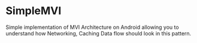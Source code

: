 # SimpleMVI
Simple implementation of MVI Architecture on Android allowing you to understand how Networking, Caching Data flow should look in this pattern. 
